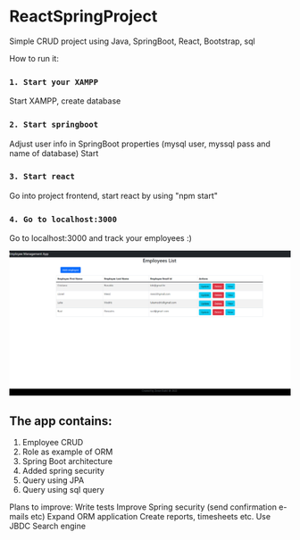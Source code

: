 # ReactSpringProject
Simple CRUD project using Java, SpringBoot, React, Bootstrap, sql

How to run it:
### `1. Start your XAMPP`
Start XAMPP, create database

### `2. Start springboot`
Adjust user info in SpringBoot properties (mysql user, myssql pass and name of database)
Start

### `3. Start react`
Go into project frontend, start react by using "npm start"


### `4. Go to localhost:3000`
Go to localhost:3000 and track your employees :)

![alt text](https://github.com/z-dukic/ReactSpringProject/blob/main/screenshot.png)

## The app contains:
1. Employee CRUD
2. Role as example of ORM
3. Spring Boot architecture
4. Added spring security
5. Query using JPA
6. Query using sql query

Plans to improve:
Write tests
Improve Spring security (send confirmation e-mails etc)
Expand ORM application
Create reports, timesheets etc.
Use JBDC 
Search engine

